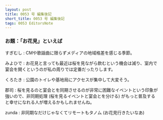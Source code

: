 ```yaml
---
layout: post
title: 0053 号 編集後記
short_title: 0053 号 編集後記
tags: 0053 EditorsNote
---
```



### お題：「お花見」といえば

すぎむし
:  CMや歌謡曲に限らずメディアの地域格差を感じる季節。

みよひで
:  お花見と言っても最近は桜を見ながら飲むという機会は減り、室内で宴会を開くというのが私の周りでは定番だったりします。

くろたき
:  公園のトイレや基地局にアクセスが集中して大変そう。

郡司
:  桜を見るのと宴会とを同期させるのが非常に困難なイベントという印象が強いので、非同期処理 (桜を見るイベントと宴会とを分ける) がもっと普及すると幸せになれる人が増えるかもしれませんね。

zunda
:  非同期なだけじゃなくてリモートもタノム (お花見行きたいなあ)


